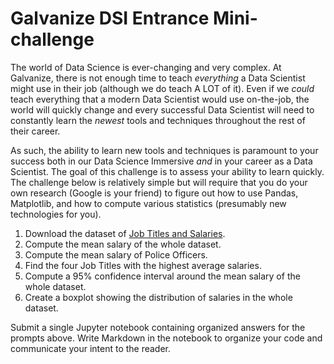 # Galvanize DSI Entrance Mini-challenge

The world of Data Science is ever-changing and very complex. At Galvanize, there is not enough time to teach _everything_
a Data Scientist might use in their job (although we do teach A LOT of it). Even if we _could_ teach everything that a modern
Data Scientist would use on-the-job, the world will quickly change and every successful Data Scientist will need to constantly
learn the _newest_ tools and techniques throughout the rest of their career.

As such, the ability to learn new tools and techniques is paramount to your success both in our Data Science Immersive _and_ in your career as a Data Scientist. The goal of this challenge is to assess your ability to learn quickly. The challenge below is relatively simple but will require that you do your own research (Google is your friend) to figure out how to use Pandas, Matplotlib, and how to compute various statistics (presumably new technologies for you).

1. Download the dataset of [Job Titles and Salaries](./data/salary_take_home.csv).
2. Compute the mean salary of the whole dataset.
3. Compute the mean salary of Police Officers.
4. Find the four Job Titles with the highest average salaries.
5. Compute a 95% confidence interval around the mean salary of the whole dataset.
6. Create a boxplot showing the distribution of salaries in the whole dataset.

Submit a single Jupyter notebook containing organized answers for the prompts above. Write Markdown in the notebook to organize your code and communicate your intent to the reader.
